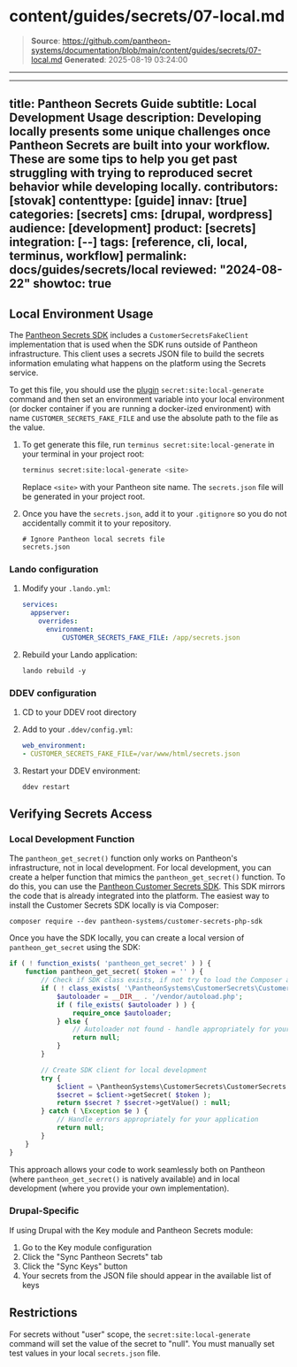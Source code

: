 # content/guides/secrets/07-local.md

> **Source**: https://github.com/pantheon-systems/documentation/blob/main/content/guides/secrets/07-local.md
> **Generated**: 2025-08-19 03:24:00

---

---
title: Pantheon Secrets Guide
subtitle: Local Development Usage
description: Developing locally presents some unique challenges once Pantheon Secrets are built into your workflow. These are some tips to help you get past struggling with trying to reproduced secret behavior while developing locally.
contributors: [stovak]
contenttype: [guide]
innav: [true]
categories: [secrets]
cms: [drupal, wordpress]
audience: [development]
product: [secrets]
integration: [--]
tags: [reference, cli, local, terminus, workflow]
permalink: docs/guides/secrets/local
reviewed: "2024-08-22"
showtoc: true
---
## Local Environment Usage

The [Pantheon Secrets SDK](https://github.com/pantheon-systems/customer-secrets-php-sdk) includes a `CustomerSecretsFakeClient` implementation that is used when the SDK runs outside of Pantheon infrastructure. This client uses a secrets JSON file to build the secrets information emulating what happens on the platform using the Secrets service.

To get this file, you should use the [plugin](https://github.com/pantheon-systems/terminus-secrets-manager-plugin/) `secret:site:local-generate` command and then set an environment variable into your local environment (or docker container if you are running a docker-ized environment) with name `CUSTOMER_SECRETS_FAKE_FILE` and use the absolute path to the file as the value.

1.  To get generate this file, run `terminus secret:site:local-generate` in your terminal in your project root:

    ```bash
    terminus secret:site:local-generate <site>
    ```

    Replace `<site>` with your Pantheon site name. The `secrets.json` file will be generated in your project root.

1. Once you have the `secrets.json`, add it to your `.gitignore` so you do not accidentally commit it to your repository.

    ```text
    # Ignore Pantheon local secrets file
    secrets.json
    ```

### Lando configuration

1. Modify your `.lando.yml`:
    ```yaml
    services:
      appserver:
        overrides:
          environment:
              CUSTOMER_SECRETS_FAKE_FILE: /app/secrets.json
    ```

1. Rebuild your Lando application:
    ```bash{promptUser: user}
    lando rebuild -y
    ```

### DDEV configuration

1. CD to your DDEV root directory
1. Add to your `.ddev/config.yml`:
    ```yaml
    web_environment:
    - CUSTOMER_SECRETS_FAKE_FILE=/var/www/html/secrets.json
    ```

1. Restart your DDEV environment:
    ```bash{promptUser: user}
    ddev restart
    ```

## Verifying Secrets Access

### Local Development Function

The `pantheon_get_secret()` function only works on Pantheon's infrastructure, not in local development.  For local development, you can create a helper function that mimics the `pantheon_get_secret()` function. To do this, you can use the [Pantheon Customer Secrets SDK](https://github.com/pantheon-systems/customer-secrets-php-sdk). This SDK mirrors the code that is already integrated into the platform. The easiest way to install the Customer Secrets SDK locally is via Composer:

```bash{promptUser: user}
composer require --dev pantheon-systems/customer-secrets-php-sdk
```

Once you have the SDK locally, you can create a local version of `pantheon_get_secret` using the SDK:

```php
if ( ! function_exists( 'pantheon_get_secret' ) ) {
    function pantheon_get_secret( $token = '' ) {
        // Check if SDK class exists, if not try to load the Composer autoloader.
        if ( ! class_exists( '\PantheonSystems\CustomerSecrets\CustomerSecrets' ) ) {
            $autoloader = __DIR__ . '/vendor/autoload.php';
			if ( file_exists( $autoloader ) ) {
				require_once $autoloader;
			} else {
                // Autoloader not found - handle appropriately for your application.
                return null;
            }
        }

        // Create SDK client for local development
		try {
			$client = \PantheonSystems\CustomerSecrets\CustomerSecrets::create()->getClient();
			$secret = $client->getSecret( $token );
			return $secret ? $secret->getValue() : null;
		} catch ( \Exception $e ) {
            // Handle errors appropriately for your application
			return null;
		}
    }
}
```

This approach allows your code to work seamlessly both on Pantheon (where `pantheon_get_secret()` is natively available) and in local development (where you provide your own implementation).

### Drupal-Specific
If using Drupal with the Key module and Pantheon Secrets module:
1. Go to the Key module configuration
2. Click the "Sync Pantheon Secrets" tab
3. Click the "Sync Keys" button
4. Your secrets from the JSON file should appear in the available list of keys

## Restrictions
For secrets without "user" scope, the `secret:site:local-generate` command will set the value of the secret to "null". You must manually set test values in your local `secrets.json` file.
